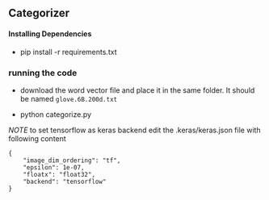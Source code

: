 ## Categorizer

#### Installing Dependencies

- pip install -r requirements.txt

### running the code

- download the word vector file and place it in the same folder. It should be named `glove.6B.200d.txt`

- python categorize.py


*NOTE* to set tensorflow as keras backend edit the .keras/keras.json file with following content

```
{
    "image_dim_ordering": "tf",
    "epsilon": 1e-07,
    "floatx": "float32",
    "backend": "tensorflow"
}
```
